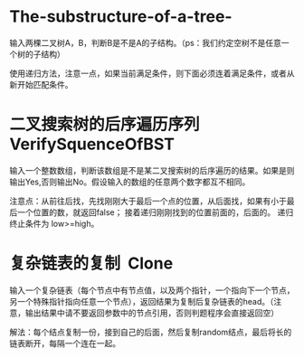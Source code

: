 # The-substructure-of-a-tree-

输入两棵二叉树A，B，判断B是不是A的子结构。（ps：我们约定空树不是任意一个树的子结构）

使用递归方法，注意一点，如果当前满足条件，则下面必须连着满足条件，或者从新开始匹配条件。


# 二叉搜索树的后序遍历序列   VerifySquenceOfBST

输入一个整数数组，判断该数组是不是某二叉搜索树的后序遍历的结果。如果是则输出Yes,否则输出No。假设输入的数组的任意两个数字都互不相同。

注意点：从前往后找，先找刚刚大于最后一个点的位置，从后面找，如果有小于最后一个位置的数，就返回false；
接着递归刚刚找到的位置前面的，后面的。
递归终止条件为 low>=high。

# 复杂链表的复制  Clone

输入一个复杂链表（每个节点中有节点值，以及两个指针，一个指向下一个节点，另一个特殊指针指向任意一个节点），返回结果为复制后复杂链表的head。（注意，输出结果中请不要返回参数中的节点引用，否则判题程序会直接返回空）

解法：每个结点复制一份，接到自己的后面，然后复制random结点，最后将长的链表断开，每隔一个连在一起。
